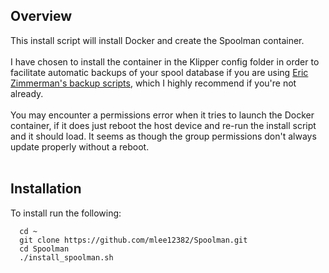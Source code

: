 ## Overview
This install script will install Docker and create the Spoolman container.<br><br>
I have chosen to install the container in the Klipper config folder in order to facilitate automatic backups of your spool database if you are using [Eric Zimmerman's backup scripts](https://docs.vorondesign.com/community/howto/EricZimmerman/BackupConfigToGithub.html), which I highly recommend if you're not already.<br><br>
You may encounter a permissions error when it tries to launch the Docker container, if it does just reboot the host device and re-run the install script and it should load. It seems as though the group permissions don't always update properly without a reboot.<br><br>
## Installation
To install run the following:
```
  cd ~
  git clone https://github.com/mlee12382/Spoolman.git
  cd Spoolman
  ./install_spoolman.sh
```

